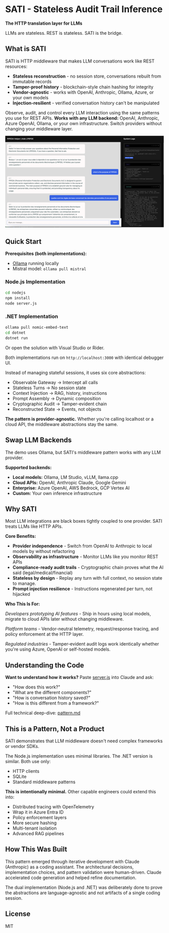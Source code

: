 # SATI - Stateless Audit Trail Inference
**The HTTP translation layer for LLMs**

LLMs are stateless. REST is stateless. SATI is the bridge.

## What is SATI

SATI is HTTP middleware that makes LLM conversations work like REST resources:
- **Stateless reconstruction** - no session store, conversations rebuilt from immutable records
- **Tamper-proof history** - blockchain-style chain hashing for integrity
- **Vendor-agnostic** - works with OpenAI, Anthropic, Ollama, Azure, or your own models
- **Injection-resilient** - verified conversation history can't be manipulated

Observe, audit, and control every LLM interaction using the same patterns you use for REST APIs.
**Works with any LLM backend:** OpenAI, Anthropic, Azure OpenAI, Ollama, or your own infrastructure. Switch providers without changing your middleware layer.


![Screenshot description](docs/headerscreen.png)

## Quick Start 

**Prerequisites (both implementations):**
- [Ollama](https://ollama.ai) running locally 
- Mistral model: `ollama pull mistral`

### Node.js Implementation
```bash
cd nodejs
npm install
node server.js
```
### .NET Implementation

```bash
ollama pull nomic-embed-text 
cd dotnet
dotnet run
```
Or open the solution with Visual Studio or Rider.

Both implementations run on `http://localhost:3000` with identical debugger UI.

Instead of managing stateful sessions, it uses six core abstractions:
- Observable Gateway → Intercept all calls
- Stateless Turns → No session state
- Context Injection → RAG, history, instructions
- Prompt Assembly → Dynamic composition
- Cryptographic Audit → Tamper-evident chain
- Reconstructed State → Events, not objects

**The pattern is provider-agnostic.** Whether you're calling localhost or a cloud API, the middleware abstractions stay the same.

## Swap LLM Backends

The demo uses Ollama, but SATI's middleware pattern works with any LLM provider.

**Supported backends:**
- **Local models:** Ollama, LM Studio, vLLM, llama.cpp
- **Cloud APIs:** OpenAI, Anthropic Claude, Google Gemini
- **Enterprise:** Azure OpenAI, AWS Bedrock, GCP Vertex AI
- **Custom:** Your own inference infrastructure

## Why SATI

Most LLM integrations are black boxes tightly coupled to one provider. SATI treats LLMs like HTTP APIs.

**Core Benefits:**
- **Provider independence** - Switch from OpenAI to Anthropic to local models by without refactoring
- **Observability as infrastructure** - Monitor LLMs like you monitor REST APIs
- **Compliance-ready audit trails** - Cryptographic chain proves what the AI said (legal/medical/financial)
- **Stateless by design** - Replay any turn with full context, no session state to manage.
- **Prompt injection resilience** - Instructions regenerated per turn, not hijacked

**Who This Is For:**

*Developers prototyping AI features* - Ship in hours using local models, migrate to cloud APIs later without changing middleware.

*Platform teams* - Vendor-neutral telemetry, request/response tracing, and policy enforcement at the HTTP layer.

*Regulated industries* - Tamper-evident audit logs work identically whether you're using Azure, OpenAI or self-hosted models.

## Understanding the Code

**Want to understand how it works?** Paste [server.js](./nodejs/server.js) into Claude and ask:

- "How does this work?"
- "What are the different components?"
- "How is conversation history saved?"
- "How is this different from a framework?"

Full technical deep-dive: [pattern.md](./docs/pattern.md)

## This is a Pattern, Not a Product

SATI demonstrates that LLM middleware doesn't need complex frameworks or vendor SDKs.

The Node.js implementation uses minimal libraries. The .NET version is similar. Both use only:
- HTTP clients
- SQLite
- Standard middleware patterns

**This is intentionally minimal.** Other capable engineers could extend this into:
- Distributed tracing with OpenTelemetry
- Wrap it in Azure Entra ID 
- Policy enforcement layers
- More secure hashing
- Multi-tenant isolation
- Advanced RAG pipelines

## How This Was Built

This pattern emerged through iterative development with Claude (Anthropic) as a coding assistant. The architectural decisions, implementation choices, and pattern validation were human-driven. Claude accelerated code generation and helped refine documentation.

The dual implementation (Node.js and .NET) was deliberately done to prove the abstractions are language-agnostic and not artifacts of a single coding session.

## License
MIT
